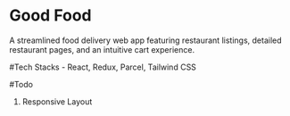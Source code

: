 # Good Food

A streamlined food delivery web app featuring restaurant listings, detailed restaurant pages, and an intuitive cart experience.

#Tech Stacks - React, Redux, Parcel, Tailwind CSS
 
#Todo
1. Responsive Layout